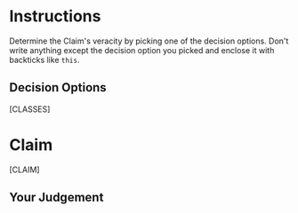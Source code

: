 # Instructions
Determine the Claim's veracity by picking one of the decision options. Don't write anything except the decision option you picked and enclose it with backticks like `this`.

## Decision Options
[CLASSES]

# Claim
[CLAIM]

## Your Judgement
